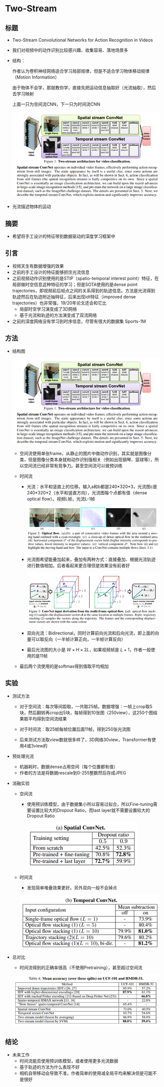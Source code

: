 # Two-Stream

## 标题

- Two-Stream Convolutional Networks for Action Recognition in Videos

- 我们对视频中的动作识别比较感兴趣、收集容易、落地场景多

- 结构：

  作者认为卷积神经网络适合学习局部规律，但是不适合学习物体移动规律（Motion Information）

  由于物体不会学，那就教你学，直接先把运动信息抽取好（光流抽取），然后去学习映射

  上面一只为空间流CNN，下一只为时间流CNN

  ![image-20230503134305824](18-TwoStream.assets/image-20230503134305824.png)

- 光流描述物体的运动

## 摘要

- 希望将手工设计的特征带到数据驱动的深度学习框架中

## 引言

- 视频天生有数据增强的效果
- 之前的手工设计的特征能够抓住光流信息
- 之前视频动作识别使用的是STIP（spatio-temporal interest point）特征，在局部做时空信息这种特征的学习；但是SOTA使用的是dense point trajectories，即视频前后帧点之间的关系得到的轨迹信息。方法是光流得到轨迹然后在轨迹附近抽特征，后来出现idt特征（improved dense trajectories）也非常强，19/20年论文还会和它比
  - 局部时空学习演变成了3D网络
  - 基于光流和轨迹的方法演变成了双流网络
- 之前的深度网络没有学习到时序信息，尽管有很大的数据集 Sports-1M

## 方法

- 结构图

  ![image-20230503134305824](18-TwoStream.assets/image-20230503134305824.png)

  - 空间流使用单张frame，从静止的图片中做动作识别，其实就是图像分类，但是图像分类本身就和动作识别强相关（例如出现钢琴、篮球等），所以空间流已经非常有竞争力。甚至空间流可以做预训练

  - 时间流

    - 光流：水平和竖直上的位移。输入a和b都是240\*320\*3，光流图c是240\*320\*2（水平和竖直方向），光流图每个点都有值（dense optical flow）。视频L帧，光流L-1帧

      ![image-20230503140955776](18-TwoStream.assets/image-20230503140955776.png)

    - 光流图希望能叠加起来，叠加有两种方式：直接叠加、根据光流轨迹进行数值相加。后者看起来更合理但是效果没有前者好

      ![image-20230503141350010](18-TwoStream.assets/image-20230503141350010.png)

    - 双向光流：Bidirectional，同时计算前向光流和后向光流，即上面的向量可以取反向（一半帧计算正向，一半帧计算反向）

    - 最后光流图的大小是 $W\times H\times 2L$，如果视频帧是 $L+1$，作者一般使用的是11帧

  - 最后两个流使用的是softmax得到值取平均相加

## 实验

- 测试方法

  - 对于空间流：每次等间距取，一共取25帧。数据增强：一帧上crop取5块，然后翻转再crop出5块，每帧得到10张图（250view），这250个图结果取平均得到空间流结果

  - 对于时间流：取25帧每帧位置后面11帧，得到250张光流图
  - 后来测试方法取view数就很多样了，3D网络30view，Transformer有使用4或3view的

- 预处理光流

  - 机器耗时，数据dense占用空间（每个位置都有值）
  - 作者的方法是将数据rescale到0-255整数然后存成JPEG

- 消融实验

  - 空间流

    - 使用预训练模型，由于数据集小所以容易过拟合，所以Fine-tuning需要设置比较大的Dropout Ratio，而last layer就不需要设置较大的Dropout Ratio

      ![image-20230503142917824](18-TwoStream.assets/image-20230503142917824.png)

  - 时间流

    - 发现简单堆叠效果更好。另外双向一般不会掉点

    ![image-20230503143111436](18-TwoStream.assets/image-20230503143111436.png)

- 总对比

  - 时间流得到的正确率很高（不使用Pretraining），甚至超过空间流

  ![image-20230503143354397](18-TwoStream.assets/image-20230503143354397.png)

## 结论

- 未来工作
  - 时间流能否使用预训练模型，或者使用更多光流数据
  - 基于轨迹的方法为什么表现不好
  - 相机自带移动会导致不准，作者简单的使用减全局平均来解决但是可能不是很好